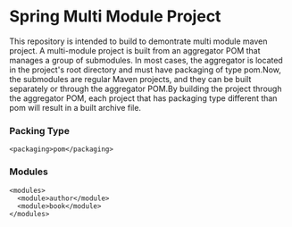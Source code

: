 # Spring Multi Module Project
This repository is intended to build to demontrate multi module maven project. A multi-module project is built from an 
aggregator POM that manages a group of submodules. In most cases, the aggregator is located in the project's root 
directory and must have packaging of type pom.Now, the submodules are regular Maven projects, and they can be built 
separately or through the aggregator POM.By building the project through the aggregator POM, each project that has
packaging type different than pom will result in a built archive file.

### Packing Type
``` 	
<packaging>pom</packaging>
```
### Modules
```
<modules>
  <module>author</module>
  <module>book</module>
</modules>
```
